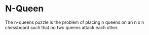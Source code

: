# N-Queen
The n-queens puzzle is the problem of placing n queens on an n x n chessboard such that no two queens attack each other.  
